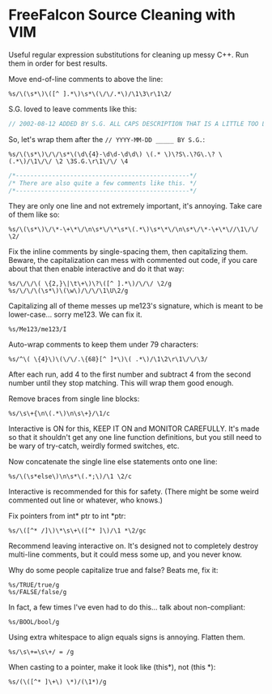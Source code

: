 # FreeFalcon Source Cleaning with VIM

Useful regular expression substitutions for cleaning up messy C++.
Run them in order for best results.

Move end-of-line comments to above the line:

    %s/\(\s*\)\([^ ].*\)\s*\(\/\/.*\)/\1\3\r\1\2/

S.G. loved to leave comments like this:

```C++
// 2002-08-12 ADDED BY S.G. ALL CAPS DESCRIPTION THAT IS A LITTLE TOO LONG
```

So, let's wrap them after the ```// YYYY-MM-DD _____ BY S.G.```:

    %s/\(\s*\)\/\/\s*\(\d\{4}-\d\d-\d\d\) \(.* \)\?S\.\?G\.\? \(.*\)/\1\/\/ \2 \3S.G.\r\1\/\/ \4

```C++
/*------------------------------------------------*/
/* There are also quite a few comments like this. */
/*------------------------------------------------*/
```

They are only one line and not extremely important, it's annoying.
Take care of them like so:

    %s/\(\s*\)\/\*-\+\*\/\n\s*\/\*\s*\(.*\)\s*\*\/\n\s*\/\*-\+\*\//\1\/\/ \2/

Fix the inline comments by single-spacing them, then capitalizing them.
Beware, the capitalization can mess with commented out code, if you care
about that then enable interactive and do it that way:

    %s/\/\/\( \{2,}\|\t\+\)\?\([^ ].*\)/\/\/ \2/g
    %s/\/\/\(\s*\)\(\w\)/\/\/\1\U\2/g

Capitalizing all of theme messes up me123's signature, which is meant to be
lower-case... sorry me123. We can fix it.

    %s/Me123/me123/I

Auto-wrap comments to keep them under 79 characters:

    %s/^\( \{4}\)\(\/\/.\{68}[^ ]*\)\( .*\)/\1\2\r\1\/\/\3/

After each run, add 4 to the first number and subtract 4 from the second
number until they stop matching. This will wrap them good enough.

Remove braces from single line blocks:

    %s/\s\+{\n\(.*\)\n\s\+}/\1/c

Interactive is ON for this, KEEP IT ON and MONITOR CAREFULLY. It's made so
that it shouldn't get any one line function definitions, but you still need
to be wary of try-catch, weirdly formed switches, etc.

Now concatenate the single line else statements onto one line:

    %s/\(\s*else\)\n\s*\(.*;\)/\1 \2/c

Interactive is recommended for this for safety. (There might be some weird
commented out line or whatever, who knows.)

Fix pointers from int* ptr to int *ptr:

    %s/\([^* /]\)\*\s\+\([^* ]\)/\1 *\2/gc

Recommend leaving interactive on. It's designed not to completely destroy
multi-line comments, but it could mess some up, and you never know.

Why do some people capitalize true and false? Beats me, fix it:

    %s/TRUE/true/g
    %s/FALSE/false/g

In fact, a few times I've even had to do this... talk about non-compliant:

    %s/BOOL/bool/g

Using extra whitespace to align equals signs is annoying. Flatten them.

    %s/\s\+=\s\+/ = /g

When casting to a pointer, make it look like (this*), not (this *):

    %s/(\([^* ]\+\) \*)/(\1*)/g


